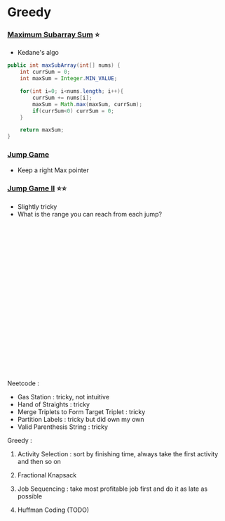 # Greedy

### [Maximum Subarray Sum](https://leetcode.com/problems/maximum-subarray/) ⭐️
- Kedane's algo

``` java
public int maxSubArray(int[] nums) {
    int currSum = 0;
    int maxSum = Integer.MIN_VALUE;

    for(int i=0; i<nums.length; i++){
        currSum += nums[i];
        maxSum = Math.max(maxSum, currSum);
        if(currSum<0) currSum = 0;
    }

    return maxSum;
}
```


### [Jump Game](https://leetcode.com/problems/jump-game/description/)
- Keep a right Max pointer

### [Jump Game II](https://leetcode.com/problems/jump-game-ii/description/) ⭐️⭐️
- Slightly tricky
- What is the range you can reach from each jump?










<br><br><br><br><br>
<br><br><br><br><br>
<br><br><br><br><br>
<br><br><br><br><br>


Neetcode :

- Gas Station : tricky, not intuitive
- Hand of Straights : tricky
- Merge Triplets to Form Target Triplet : tricky
- Partition Labels : tricky but did own my own
- Valid Parenthesis String : tricky





Greedy :

1. Activity Selection : sort by finishing time, always take the first activity and then so on 

2. Fractional Knapsack 

3. Job Sequencing : take most profitable job first and do it as late as possible

4. Huffman Coding (TODO)
